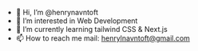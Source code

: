 - 👋 Hi, I’m @henrynavntoft
- 👀 I’m interested in Web Development
- 🌱 I’m currently learning tailwind CSS & Next.js
- 📫 How to reach me mail: henrylnavntoft@gmail.com

<!---
henrynavntoft/henrynavntoft is a ✨ special ✨ repository because its `README.md` (this file) appears on your GitHub profile.
You can click the Preview link to take a look at your changes.
--->
